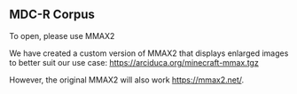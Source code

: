 ## MDC-R Corpus

To open, please use MMAX2 

We have created a custom version of MMAX2 that displays enlarged images to better suit our use case: 
https://arciduca.org/minecraft-mmax.tgz

However, the original MMAX2 will also work https://mmax2.net/.
